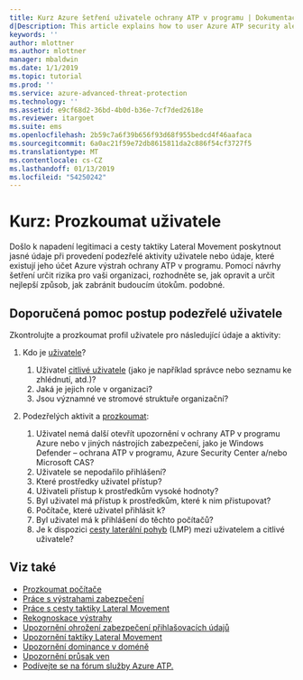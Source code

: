 ```yaml
---
title: Kurz Azure šetření uživatele ochrany ATP v programu | Dokumentace Microsoftu
d|Description: This article explains how to user Azure ATP security alerts to investigate a suspicious user.
keywords: ''
author: mlottner
ms.author: mlottner
manager: mbaldwin
ms.date: 1/1/2019
ms.topic: tutorial
ms.prod: ''
ms.service: azure-advanced-threat-protection
ms.technology: ''
ms.assetid: e9cf68d2-36bd-4b0d-b36e-7cf7ded2618e
ms.reviewer: itargoet
ms.suite: ems
ms.openlocfilehash: 2b59c7a6f39b656f93d68f955bedcd4f46aafaca
ms.sourcegitcommit: 6a0ac21f59e72db8615811da2c886f54cf3727f5
ms.translationtype: MT
ms.contentlocale: cs-CZ
ms.lasthandoff: 01/13/2019
ms.locfileid: "54250242"
---
```

# <a name="tutorial-investigate-a-user"></a>Kurz: Prozkoumat uživatele

Došlo k napadení legitimaci a cesty taktiky Lateral Movement poskytnout jasné údaje při provedení podezřelé aktivity uživatele nebo údaje, které existují jeho účet Azure výstrah ochrany ATP v programu. Pomocí návrhy šetření určit rizika pro vaši organizaci, rozhodněte se, jak opravit a určit nejlepší způsob, jak zabránit budoucím útokům. podobné.  

## <a name="recommended-investigation-steps-for-suspicious-users"></a>Doporučená pomoc postup podezřelé uživatele

Zkontrolujte a prozkoumat profil uživatele pro následující údaje a aktivity:

1. Kdo je [uživatele](entity-profiles.md)?
     1. Uživatel [citlivé uživatele](sensitive-accounts.md) (jako je například správce nebo seznamu ke zhlédnutí, atd.)?  
     2. Jaká je jejich role v organizaci?
     3. Jsou významné ve stromové struktuře organizační?

2. Podezřelých aktivit a [prozkoumat](investigate-entity.md):
     1. Uživatel nemá další otevřít upozornění v ochrany ATP v programu Azure nebo v jiných nástrojích zabezpečení, jako je Windows Defender – ochrana ATP v programu, Azure Security Center a/nebo Microsoft CAS?
     2. Uživatele se nepodařilo přihlášení?
     3. Které prostředky uživatel přístup?  
     4. Uživateli přístup k prostředkům vysoké hodnoty?  
     5. Byl uživatel má přístup k prostředkům, které k nim přistupovat?  
     6. Počítače, které uživatel přihlásit k? 
     7. Byl uživatel má k přihlášení do těchto počítačů?
     8. Je k dispozici [cesty laterální pohyb](use-case-lateral-movement-path.md) (LMP) mezi uživatelem a citlivé uživatele?


## <a name="see-also"></a>Viz také

- [Prozkoumat počítače](investigate-a-computer.md)
- [Práce s výstrahami zabezpečení](working-with-suspicious-activities.md)
- [Práce s cesty taktiky Lateral Movement](use-case-lateral-movement-path.md)
- [Rekognoskace výstrahy](atp-reconnaissance-alerts.md)
- [Upozornění ohrožení zabezpečení přihlašovacích údajů](atp-compromised-credentials-alerts.md)
- [Upozornění taktiky Lateral Movement](atp-lateral-movement-alerts.md)
- [Upozornění dominance v doméně](atp-domain-dominance-alerts.md)
- [Upozornění průsak ven](atp-exfiltration-alerts.md)
- [Podívejte se na fórum služby Azure ATP.](https://aka.ms/azureatpcommunity)
